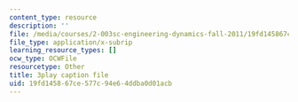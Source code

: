 ```yaml
---
content_type: resource
description: ''
file: /media/courses/2-003sc-engineering-dynamics-fall-2011/19fd145867ce577c94e64ddba0d01acb_mB_rrEN_Ltc.vtt
file_type: application/x-subrip
learning_resource_types: []
ocw_type: OCWFile
resourcetype: Other
title: 3play caption file
uid: 19fd1458-67ce-577c-94e6-4ddba0d01acb
---
```

